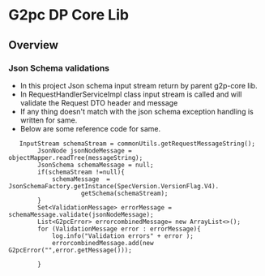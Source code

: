 # G2pc DP Core Lib

## Overview
### Json Schema validations 
* In this project Json schema input stream return by parent g2p-core lib.
* In RequestHandlerServiceImpl class input stream is called and will validate the Request DTO header and message 
* If any thing doesn't match with the json schema exception handling is written for same. 
* Below are some reference code for same.

````
   InputStream schemaStream = commonUtils.getRequestMessageString();
        JsonNode jsonNodeMessage = objectMapper.readTree(messageString);
        JsonSchema schemaMessage = null;
        if(schemaStream !=null){
            schemaMessage  = JsonSchemaFactory.getInstance(SpecVersion.VersionFlag.V4).
                    getSchema(schemaStream);
        }
        Set<ValidationMessage> errorMessage = schemaMessage.validate(jsonNodeMessage);
        List<G2pcError> errorcombinedMessage= new ArrayList<>();
        for (ValidationMessage error : errorMessage){
            log.info("Validation errors" + error );
            errorcombinedMessage.add(new G2pcError("",error.getMessage()));

        }
````